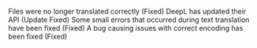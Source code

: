 Files were no longer translated correctly (Fixed)
DeepL has updated their API (Update Fixed)
Some small errors that occurred during text translation have been fixed (Fixed)
A bug causing issues with correct encoding has been fixed (Fixed)
